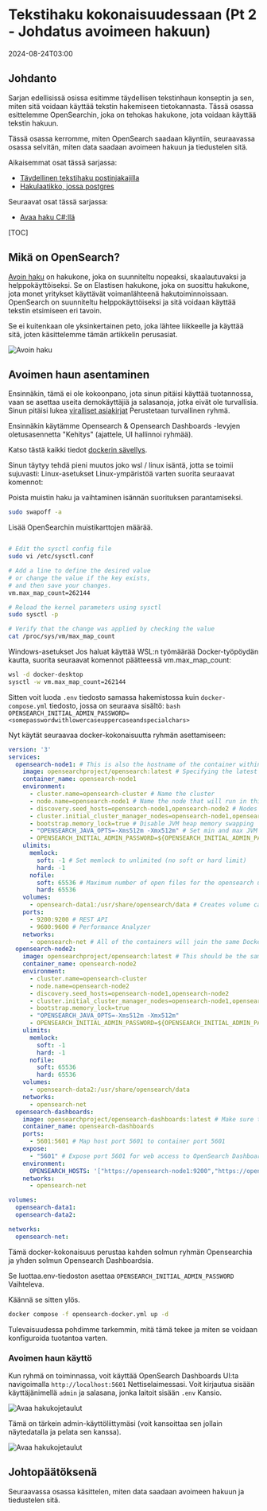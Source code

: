 # Tekstihaku kokonaisuudessaan (Pt 2 - Johdatus avoimeen hakuun)

<!--category-- OpenSearch -->
<datetime class="hidden">2024-08-24T03:00</datetime>

## Johdanto

Sarjan edellisissä osissa esitimme täydellisen tekstinhaun konseptin ja sen, miten sitä voidaan käyttää tekstin hakemiseen tietokannasta. Tässä osassa esittelemme OpenSearchin, joka on tehokas hakukone, jota voidaan käyttää tekstin hakuun.

Tässä osassa kerromme, miten OpenSearch saadaan käyntiin, seuraavassa osassa selvitän, miten data saadaan avoimeen hakuun ja tiedustelen sitä.

Aikaisemmat osat tässä sarjassa:

- [Täydellinen tekstihaku postinjakajilla](/blog/textsearchingpt1)
- [Hakulaatikko, jossa postgres](/blog/textsearchingpt11)

Seuraavat osat tässä sarjassa:

- [Avaa haku C#:llä](/blog/textsearchingpt3)


[TOC]

## Mikä on OpenSearch?

[Avoin haku](https://opensearch.org/) on hakukone, joka on suunniteltu nopeaksi, skaalautuvaksi ja helppokäyttöiseksi. Se on Elastisen hakukone, joka on suosittu hakukone, jota monet yritykset käyttävät voimanlähteenä hakutoiminnoissaan. OpenSearch on suunniteltu helppokäyttöiseksi ja sitä voidaan käyttää tekstin etsimiseen eri tavoin.

Se ei kuitenkaan ole yksinkertainen peto, joka lähtee liikkeelle ja käyttää sitä, joten käsittelemme tämän artikkelin perusasiat.

![Avoin haku](opensearch.webp?width=900&quality=25)

## Avoimen haun asentaminen

Ensinnäkin, tämä ei ole kokoonpano, jota sinun pitäisi käyttää tuotannossa, vaan se asettaa useita demokäyttäjiä ja salasanoja, jotka eivät ole turvallisia. Sinun pitäisi lukea [viralliset asiakirjat](https://opensearch.org/docs/) Perustetaan turvallinen ryhmä.

Ensinnäkin käytämme Opensearch & Opensearch Dashboards -levyjen oletusasennetta "Kehitys" (ajattele, UI hallinnoi ryhmää).

Katso tästä kaikki tiedot [dockerin sävellys](https://opensearch.org/docs/latest/install-and-configure/install-opensearch/docker/).

Sinun täytyy tehdä pieni muutos joko wsl / linux isäntä, jotta se toimii sujuvasti:
Linux-asetukset
Linux-ympäristöä varten suorita seuraavat komennot:

Poista muistin haku ja vaihtaminen isännän suorituksen parantamiseksi.

```bash
sudo swapoff -a
```

Lisää OpenSearchin muistikarttojen määrää.

```bash

# Edit the sysctl config file
sudo vi /etc/sysctl.conf

# Add a line to define the desired value
# or change the value if the key exists,
# and then save your changes.
vm.max_map_count=262144

# Reload the kernel parameters using sysctl
sudo sysctl -p

# Verify that the change was applied by checking the value
cat /proc/sys/vm/max_map_count

```

Windows-asetukset
Jos haluat käyttää WSL:n työmäärää Docker-työpöydän kautta, suorita seuraavat komennot päätteessä vm.max_map_count:

```bash
wsl -d docker-desktop
sysctl -w vm.max_map_count=262144
```

Sitten voit luoda `.env` tiedosto samassa hakemistossa kuin `docker-compose.yml` tiedosto, jossa on seuraava sisältö:
`bash OPENSEARCH_INITIAL_ADMIN_PASSWORD=<somepasswordwithlowercaseuppercaseandspecialchars> `

Nyt käytät seuraavaa docker-kokonaisuutta ryhmän asettamiseen:

```yaml
version: '3'
services:
  opensearch-node1: # This is also the hostname of the container within the Docker network (i.e. https://opensearch-node1/)
    image: opensearchproject/opensearch:latest # Specifying the latest available image - modify if you want a specific version
    container_name: opensearch-node1
    environment:
      - cluster.name=opensearch-cluster # Name the cluster
      - node.name=opensearch-node1 # Name the node that will run in this container
      - discovery.seed_hosts=opensearch-node1,opensearch-node2 # Nodes to look for when discovering the cluster
      - cluster.initial_cluster_manager_nodes=opensearch-node1,opensearch-node2 # Nodes eligible to serve as cluster manager
      - bootstrap.memory_lock=true # Disable JVM heap memory swapping
      - "OPENSEARCH_JAVA_OPTS=-Xms512m -Xmx512m" # Set min and max JVM heap sizes to at least 50% of system RAM
      - OPENSEARCH_INITIAL_ADMIN_PASSWORD=${OPENSEARCH_INITIAL_ADMIN_PASSWORD}    # Sets the demo admin user password when using demo configuration, required for OpenSearch 2.12 and later
    ulimits:
      memlock:
        soft: -1 # Set memlock to unlimited (no soft or hard limit)
        hard: -1
      nofile:
        soft: 65536 # Maximum number of open files for the opensearch user - set to at least 65536
        hard: 65536
    volumes:
      - opensearch-data1:/usr/share/opensearch/data # Creates volume called opensearch-data1 and mounts it to the container
    ports:
      - 9200:9200 # REST API
      - 9600:9600 # Performance Analyzer
    networks:
      - opensearch-net # All of the containers will join the same Docker bridge network
  opensearch-node2:
    image: opensearchproject/opensearch:latest # This should be the same image used for opensearch-node1 to avoid issues
    container_name: opensearch-node2
    environment:
      - cluster.name=opensearch-cluster
      - node.name=opensearch-node2
      - discovery.seed_hosts=opensearch-node1,opensearch-node2
      - cluster.initial_cluster_manager_nodes=opensearch-node1,opensearch-node2
      - bootstrap.memory_lock=true
      - "OPENSEARCH_JAVA_OPTS=-Xms512m -Xmx512m"
      - OPENSEARCH_INITIAL_ADMIN_PASSWORD=${OPENSEARCH_INITIAL_ADMIN_PASSWORD}
    ulimits:
      memlock:
        soft: -1
        hard: -1
      nofile:
        soft: 65536
        hard: 65536
    volumes:
      - opensearch-data2:/usr/share/opensearch/data
    networks:
      - opensearch-net
  opensearch-dashboards:
    image: opensearchproject/opensearch-dashboards:latest # Make sure the version of opensearch-dashboards matches the version of opensearch installed on other nodes
    container_name: opensearch-dashboards
    ports:
      - 5601:5601 # Map host port 5601 to container port 5601
    expose:
      - "5601" # Expose port 5601 for web access to OpenSearch Dashboards
    environment:
      OPENSEARCH_HOSTS: '["https://opensearch-node1:9200","https://opensearch-node2:9200"]' # Define the OpenSearch nodes that OpenSearch Dashboards will query
    networks:
      - opensearch-net

volumes:
  opensearch-data1:
  opensearch-data2:

networks:
  opensearch-net:
```

Tämä docker-kokonaisuus perustaa kahden solmun ryhmän Opensearchia ja yhden solmun Opensearch Dashboardsia.

Se luottaa.env-tiedoston asettaa `OPENSEARCH_INITIAL_ADMIN_PASSWORD` Vaihteleva.

Käännä se sitten ylös.

```bash
docker compose -f opensearch-docker.yml up -d
```

Tulevaisuudessa pohdimme tarkemmin, mitä tämä tekee ja miten se voidaan konfiguroida tuotantoa varten.

### Avoimen haun käyttö

Kun ryhmä on toiminnassa, voit käyttää OpenSearch Dashboards UI:ta navigoimalla `http://localhost:5601` Nettiselaimessasi. Voit kirjautua sisään käyttäjänimellä `admin` ja salasana, jonka laitoit sisään `.env` Kansio.

![Avaa hakukojetaulut](opensearchdashboards.png?width=600&format=webp&quality=25)

Tämä on tärkein admin-käyttöliittymäsi (voit kansoittaa sen jollain näytedatalla ja pelata sen kanssa).

![Avaa hakukojetaulut](dashboard.png?width=600&format=webp&quality=25)

## Johtopäätöksenä

Seuraavassa osassa käsittelen, miten data saadaan avoimeen hakuun ja tiedustelen sitä.